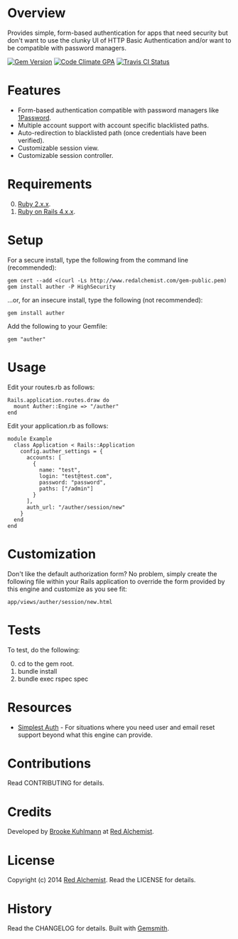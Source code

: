 # Overview

Provides simple, form-based authentication for apps that need security but don't want to use the clunky UI of
HTTP Basic Authentication and/or want to be compatible with password managers.

[![Gem Version](https://badge.fury.io/rb/auther.png)](http://badge.fury.io/rb/auther)
[![Code Climate GPA](https://codeclimate.com/github/bkuhlmann/auther.png)](https://codeclimate.com/github/bkuhlmann/auther)
[![Travis CI Status](https://secure.travis-ci.org/bkuhlmann/auther.png)](http://travis-ci.org/bkuhlmann/auther)

# Features

* Form-based authentication compatible with password managers like [1Password](https://agilebits.com/onepassword).
* Multiple account support with account specific blacklisted paths.
* Auto-redirection to blacklisted path (once credentials have been verified).
* Customizable session view.
* Customizable session controller.

# Requirements

0. [Ruby 2.x.x](http://www.ruby-lang.org).
0. [Ruby on Rails 4.x.x](http://rubyonrails.org).

# Setup

For a secure install, type the following from the command line (recommended):

    gem cert --add <(curl -Ls http://www.redalchemist.com/gem-public.pem)
    gem install auther -P HighSecurity

...or, for an insecure install, type the following (not recommended):

    gem install auther

Add the following to your Gemfile:

    gem "auther"

# Usage

Edit your routes.rb as follows:

    Rails.application.routes.draw do
      mount Auther::Engine => "/auther"
    end

Edit your application.rb as follows:

    module Example
      class Application < Rails::Application
        config.auther_settings = {
          accounts: [
            {
              name: "test",
              login: "test@test.com",
              password: "password",
              paths: ["/admin"]
            }
          ],
          auth_url: "/auther/session/new"
        }
      end
    end

# Customization

Don't like the default authorization form? No problem, simply create the following file within your Rails application
to override the form provided by this engine and customize as you see fit:

    app/views/auther/session/new.html

# Tests

To test, do the following:

0. cd to the gem root.
0. bundle install
0. bundle exec rspec spec

# Resources

* [Simplest Auth](https://github.com/vigetlabs/simplest_auth) - For situations where you need user and email reset
  support beyond what this engine can provide.

# Contributions

Read CONTRIBUTING for details.

# Credits

Developed by [Brooke Kuhlmann](http://www.redalchemist.com) at [Red Alchemist](http://www.redalchemist.com).

# License

Copyright (c) 2014 [Red Alchemist](http://www.redalchemist.com).
Read the LICENSE for details.

# History

Read the CHANGELOG for details.
Built with [Gemsmith](https://github.com/bkuhlmann/gemsmith).
